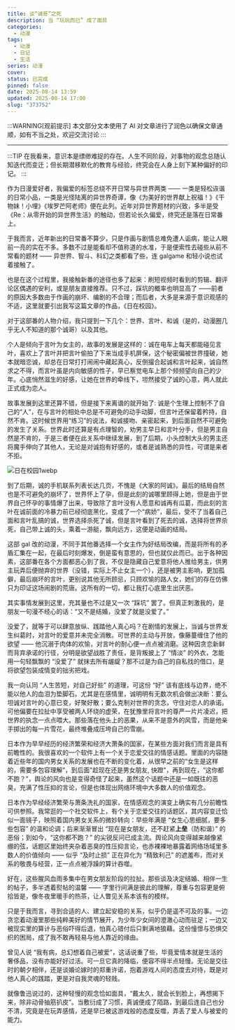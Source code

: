```yaml
---
title: 谈“诚哥”之死
description: 当 “玩玩而已” 成了面具
categories:
  - 动漫
tags:
  - 动漫
  - 日记
  - 生活
series: 动漫
cover: 
status: 已完成
pinned: false
date: 2025-08-14 13:59
updated: 2025-08-14 17:00
slug: "373752"
---
```


:::WARNING[观前提示]
本文部分文本使用了 AI 对文章进行了润色以确保文章通顺，如有不当之处，欢迎交流讨论
:::

---

:::TIP
 在我看来，意识本是缥缈难捉的存在。人生不同阶段，对事物的观念总随认知迭代而变迁；但长期潜移默化的教育与经验，终究会在人身上刻下某种偏好的印记。
:::

作为日漫爱好者，我偏爱的标签总绕不开日常与异世界两类 —— 一类是轻松诙谐的日常小品，一类是光怪陆离的异世界奇谭，像《为美好的世界献上祝福！》《干物妹！小埋》《埃罗芒阿老师》便在此列。近年对异世界题材的兴致，多半是受《Re：从零开始的异世界生活》的触动，但若论长久偏爱，终究还是落在日常番上。

于我而言，近年新出的日常番不算少，只是作画与剧情总难免遭人诟病，能让人眼前一亮的实在不多。多数不过是能看却不值称道的水准，于是便索性去碰些从前不常看的题材 —— 异世界、智斗、科幻之类都看了些，连 galgame 和轻小说也试着接触了。

也是在这个过程里，我接触新番的途径也多了起来：刷短视频时看到的剪辑、翻评论区偶遇的安利，或是朋友直接推荐。只不过，踩坑的概率也明显高了 ——前者的原因大多数由于作画的崩坏、编剧的不合理；而后者，大多是来源于意识观感的不适，这里就要引出我写这篇文章的作品，《日在校园》。

对于这部番的人物介绍，我只提到一下几个：世界、言叶、和诚（是的，动漫圈几乎无人不知道的那个诚哥）以及其他。

个人是倾向于言叶为女主的，故事的发展是这样的：诚在电车上每天都能碰见言叶，喜欢上了言叶并把言叶偷拍了下来当成手机屏保，这个秘密偏被世界撞破，她本就暗恋诚，却总在日常打打闹闹中藏起真心，反倒撮合起诚和言叶起来，诚自然求之不得，而言叶虽是内向敏感的性子，早已察觉电车上那个频频望向自己的少年。心底悄然滋生的好感，让她在世界的牵线下，坦然接受了诚的心意，两人就此正式成为恋人。

故事发展到这里还算不错，但是接下来离谱的就开始了: 诚是个生理上控制不了自己的“人”，在与言叶的相处中总是不可避免的动手动脚，但言叶还保留着矜持，自然不肯。这时候世界用“练习”的说法，和诚接吻、亲密起来，到后面自然不可避免的发生了关系。世界此时还算是有点理智的，劝男主早日和言叶分手，但是男主自然是不肯的，于是三者便在此关系中继续发展，到了后期，小头控制大头的男主还将魔手伸向了其他人，无论是对诚抱有好感的，或者是诚熟悉的异性，可谓是来者不拒。

![日在校园1webp](https://gcore.jsdelivr.net/gh/Keduoli03/My_img@img/%E6%97%A5%E5%9C%A8%E6%A0%A1%E5%9B%AD1webp "手机截图")

到了后期，诚的手机联系列表长达几页，不愧是《大家的阿诚》。最后的结局自然也是不可避免的崩坏了，世界怀上了孕，但是此刻的诚哪里顾得上她，但是由于世界自己怀孕的事情爆了出来，导致除了言叶没有人愿意和诚再有瓜葛，而此刻的言叶在诚前面的冷暴力前已经彻底黑化，变成了一个“病娇”，最后，受不了当着自己面和言叶乱搞的诚，世界选择杀死了诚，但是言叶看到了死去的诚，选择将世界杀死，自己带上诚的头，乘着一游艇，飘向远方，这便是动画的结局。

这部 gal 改的动漫，不同于其他番选择一个女主作为好结局改编，而是将所有的矛盾汇集在一起，在最后时刻爆发，倒是蛮有意思的，但也就仅此而已。出于各种因素，这部番在各个方面都恶心到了我，不仅是隐藏自己爱意将他人推给男主，供男主玩弄后便抛弃的世界（没错，实际上不止女主一个），还是被男主影响，更加孤僻，最后崩坏的言叶，更别说其他无所顾忌，只顾欢愉的路人女，她们的存在仿佛只为印证这场闹剧的荒唐。这所有的一切，都让我打心底里生出厌恶。​

其实事情发展到这里，充其量也不过是又一次 “踩坑” 罢了。但真正刺激我的，是朋友一句漫不经心的话：“又不是结婚，没爱了就是没爱了。”

没爱了，就等于可以肆意放纵、践踏他人真心吗？在剧情的发展上，当诚与世界发生纠葛时，对言叶的爱意并未完全消散。可世界的主动与开放，像藤蔓缠住了他的欲望 —— 他沉溺于肉体的欢愉，对言叶的耐心便一点点被消磨。这种因贪恋新鲜而背弃承诺的行径，分明是欲望战胜了责任，是背叛披上了 “情淡” 的外衣，怎能用一句轻飘飘的 “没爱了” 就抹去所有龌龊？那不过是为自己的自私找的借口，是将欲望包装成情变的拙劣把戏。

我一向认同 “人生苦短，对自己好些” 的道理，可这份 “好” 该有底线与边界，绝不能以他人的血泪为垫脚石。尤其是在感情里，诚明明有无数次机会做出决断：要么坦诚对言叶的心意已变，好聚好散；要么克制对世界的贪念，守住对恋人的承诺。可他偏要在拉扯中享受被两人环绕的虚荣，在犹豫里将言叶的尊严一片片凌迟，把世界的执念一点点喂大。那些落在他头上的恶果，从来不是意外的风雪，而是他亲手掷出的每一片雪花，最终堆叠成压垮自己的雪崩。

日本作为早早经历的经济繁荣和经济大萧条的国家，在某些方面对我们而言是具有前瞻性的。我很喜欢的一个软件上有一个关于恋爱交往的情感话题。里面的内容随着近些年的国内男女关系的发展也在不断的变化着，从很早之前的“女生是这样的，需要多包容理解”，到后面"趁现在还是男女朋友, 快蹬"，再到现在，“这你都不跑？”，舆论的风向也是变得奇怪了起来，虽然这个话题中还是一如既往的恶臭，充满了性压抑的言论，但是也体现出网络环境中大多数人的价值观念。

日本作为早经经济繁荣与萧条洗礼的国家，在情感观念的演变上确实有几分前瞻性可供参照。我常逛的一个社交软件上，有个关于恋爱交往的话题区，其内容变迁恰似一面镜子，映照着国内男女关系的微妙转向：早些年满是 “女生心思细腻，要多些包容” 的温和论调；后来渐渐冒出 “现在是女朋友，还不赶紧**上垒**（防和谐）” 的恶俗；到如今，“这你都不跑？” 的尖锐反问已成主流。舆论风向变得越来越像紧绷的弦，话题区里始终夹杂着恶臭的性压抑言论，也赤裸裸地暴露着网络场域里多数人的价值倾向 —— 似乎 “及时止损” 正在异化为 “精致利己” 的遮羞布，而对关系的敬畏与经营，正一点点被浮躁的算计吞噬。

好在，这些腥风血雨多集中在男女朋友阶段的拉扯。那些谈及决定结婚、相伴一生的帖子，多半透着熨帖的温馨 —— 字里行间满是彼此的理解，尊重与包容更是俯拾皆是，像冬夜里暖手的热茶，让人瞥见关系本该有的模样。​

只是于我而言，寻到合适的人、建立起安稳的关系，似乎仍是遥不可及的事。一边贪恋着动漫里那些纯粹美好的情节展开，为少年少女间的澄澈心动而驻足；一边又被现实里的算计与恶俗吓得后退，怕真心错付后只剩满地狼藉。这份憧憬与恐惧交织的困局，成了我不敢再轻易与他人靠近的缘由。

曾见人说 “我有病，总幻想着自己被爱”，这话说重了些，毕竟爱情本就是生活的奢侈品，没有亦能好好过活。可一旦它真的降临，便容不得半点轻慢。无论是交往时的朝夕相伴，还是谈婚论嫁时的郑重许诺，抱着游戏人间的态度去对待，既是对他人真心的践踏，更是对自我灵魂的轻贱。​

就像鲁迅说过的，这种轻慢的观念恰如面具，“戴太久，就会长到脸上，再想揭下来，除非动骨抽筋扒皮”。当敷衍成了习惯，真诚便成了陌路，到最后连自己也分不清，究竟是在玩弄感情，还是早已被这游戏般的态度反噬，弄丢了爱人与被爱的能力。
